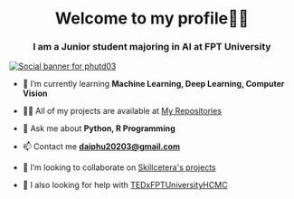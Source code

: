 <h1 align="center">Welcome to my profile🫶🏻</h1>

<h3 align="center">I am a Junior student majoring in AI at FPT University</h3>

[![Social banner for phutd03](https://github.com/PhuTd03/PhuTd03/blob/main/Resource/PhuTd03.gif)](https://www.facebook.com/daiphu.tran.77/)

- 🌱 I’m currently learning **Machine Learning, Deep Learning, Computer Vision**

- 👨‍💻 All of my projects are available at [My Repositories](https://github.com/PhuTd03?tab=repositories)

- 💬 Ask me about **Python, R Programming**

- 📫 Contact me **daiphu20203@gmail.com**

- 👯 I’m looking to collaborate on [Skillcetera's projects](https://www.facebook.com/skillcetera)

- 🤝 I also looking for help with [TEDxFPTUniversityHCMC](https://www.facebook.com/TEDxFPTUniversityHCMC)
